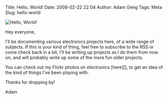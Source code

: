 Title: Hello, World!
Date: 2008-02-22 22:04
Author: Adam Greig
Tags: Meta
Slug: hello-world

![Hello, World!](https://farm3.static.flickr.com/2390/2284456054_e67af94b61.jpg)

Hey everyone,

I'll be documenting various electronics projects here, of a wide range
of subjects. If this is your kind of thing, feel free to subscribe to
the RSS or come check back in a bit, I'll be writing up projects as I do
them from now on, and will probably write up some of the more fun older
projects.

You can check out my Flickr photos on electronics [here][], to get an
idea of the kind of things I've been playing with.

Thanks for dropping by!

Adam
